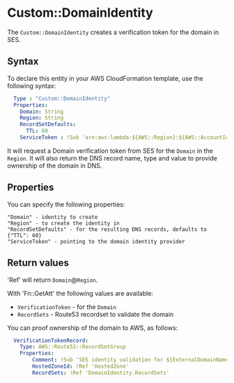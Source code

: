 # Custom::DomainIdentity
The `Custom::DomainIdentity` creates a verification token for the domain in SES.

## Syntax
To declare this entity in your AWS CloudFormation template, use the following syntax:

```yaml
  Type : "Custom::DomainIdentity"
  Properties:
    Domain: String
    Region: String
    RecordSetDefaults:
      TTL: 60
    ServiceToken : !Sub 'arn:aws:lambda:${AWS::Region}:${AWS::AccountId}:function:binxio-cfn-ses-provider'
```
It will request a Domain verification token from SES for the `Domain` in the `Region`. It will also return 
the DNS record name, type and value to provide ownership of the domain in DNS. 


## Properties
You can specify the following properties:

    "Domain" - identity to create 
    "Region" - to create the identity in
    "RecordSetDefaults" - for the resulting DNS records, defaults to {"TTL": 60}
    "ServiceToken" - pointing to the domain identity provider

## Return values
'Ref' will return `Domain`@`Region`.

With 'Fn::GetAtt' the following values are available:

- `VerificationToken` - for the `Domain`
- `RecordSets` - Route53 recordset to validate the domain

You can proof ownership of the domain to AWS, as follows:

```yaml
  VerificationTokenRecord:
    Type: AWS::Route53::RecordSetGroup
    Properties:
        Comment: !Sub 'SES identity validation for ${ExternalDomainName}'
        HostedZoneId: !Ref 'HostedZone'
        RecordSets: !Ref 'DomainIdentity.RecordSets'
```
